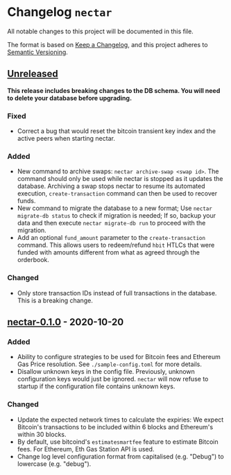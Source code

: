 # Changelog `nectar`

All notable changes to this project will be documented in this file.

The format is based on [Keep a Changelog](https://keepachangelog.com/en/1.0.0/),
and this project adheres to [Semantic Versioning](https://semver.org/spec/v2.0.0.html).

## [Unreleased]

**This release includes breaking changes to the DB schema. You will need to delete your database before upgrading.**

### Fixed

-   Correct a bug that would reset the bitcoin transient key index and the active peers when starting nectar.

### Added

-   New command to archive swaps: `nectar archive-swap <swap id>`.
    The command should only be used while nectar is stopped as it updates the database.
    Archiving a swap stops nectar to resume its automated execution, `create-transaction` command can then be used to recover funds.
-   New command to migrate the database to a new format;
    Use `nectar migrate-db status` to check if migration is needed;
    If so, backup your data and then execute `nectar migrate-db run` to proceed with the migration.
-   Add an optional `fund_amount` parameter to the `create-transaction` command.
    This allows users to redeem/refund `hbit` HTLCs that were funded with amounts different from what as agreed through the orderbook.

### Changed

-   Only store transaction IDs instead of full transactions in the database.
    This is a breaking change.

## [nectar-0.1.0] - 2020-10-20

### Added

-   Ability to configure strategies to be used for Bitcoin fees and Ethereum Gas Price resolution.
    See `./sample-config.toml` for more details.
-   Disallow unknown keys in the config file.
    Previously, unknown configuration keys would just be ignored.
    `nectar` will now refuse to startup if the configuration file contains unknown keys.

### Changed

-   Update the expected network times to calculate the expiries: We expect Bitcoin's transactions to be included within 6 blocks and Ethereum's within 30 blocks.
-   By default, use bitcoind's `estimatesmartfee` feature to estimate Bitcoin fees.
    For Ethereum, Eth Gas Station API is used.
-   Change log level configuration format from capitalised (e.g. "Debug") to lowercase (e.g. "debug").

[Unreleased]: https://github.com/comit-network/comit-rs/compare/nectar-0.1.0...HEAD

[nectar-0.1.0]: https://github.com/comit-network/comit-rs/compare/b4ad16d63579c542a3885d57f0522b445cfa8bae...nectar-0.1.0
